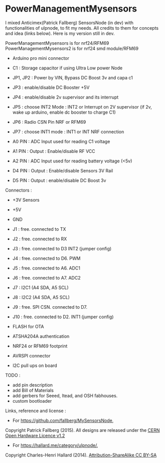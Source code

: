 # PowerManagementMysensors

I mixed Anticimex(Patrick Fallberg) SensorsNode (in dev) with functionalities of ulpnode, to fit my needs. All credits to them for concepts and idea (links below). Here is my version still in dev.

PowerManagementMysensors is for nrf24/RFM69
PowerManagementMysensors2 is for nrf24 smd module/RFM69

- Arduino pro mini connector

- C1 : Storage capacitor if using Ultra Low power Node 
- JP1, JP2 : Power by VIN, Bypass DC Boost 3v and capa c1 
- JP3 : enable/disable DC Booster +5V 
- JP4 : enable/disable 2v supervisor and its interrupt 
- JP5 : choose INT2 Mode : INT2 or Interrupt on 2V supervisor (if 2v, wake up arduino, enable dc booster to charge C1) 
- JP6 : Radio CSN Pin NRF or RFM69 
- JP7 : choose INT1 mode : INT1 or INT NRF connection

- A0 PIN : ADC Input used for reading C1 voltage 
- A1 PIN : Output : Enable/disable RF VCC 
- A2 PIN : ADC Input used for reading battery voltage (<5v)
- D4 PIN : Output : Enable/disable Sensors 3V Rail 
- D5 PIN : Output : enable/disable DC Boost 3v

Connectors :
- +3V Sensors
- +5V
- GND
- J1 : free. connected to TX
- J2 : free. connected to RX
- J3 : free. connected to D3 INT2 (jumper config)
- J4 : free. connected to D6. PWM
- J5 : free. connected to A6. ADC1
- J6 : free. connected to A7. ADC2
- J7 : I2C1 (A4 SDA, A5 SCL)
- J8 : I2C2 (A4 SDA, A5 SCL)
- J9 : free. SPI CSN. connected to D7.
- J10 : free. connected to D2. INT1 (jumper config)

- FLASH for OTA
- ATSHA204A authentication
- NRF24 or RFM69 footprint 
- AVRSPI connector
- I2C pull ups on board


TODO : 
- add pin description
- add Bill of Materials
- add gerbers for Seeed, Itead, and OSH fabhouses.
- custom bootloader


Links, reference and license : 

- For https://github.com/fallberg/MySensorsNode,

Copyright Patrick Fallberg (2015). All designs are released under the [CERN Open Hardware Licence v1.2](http://ohwr.org/cernohl)

- For https://hallard.me/category/ulpnode/, 

Copyright Charles-Henri Hallard (2014). [Attribution-ShareAlike CC BY-SA](https://creativecommons.org/licenses/)
